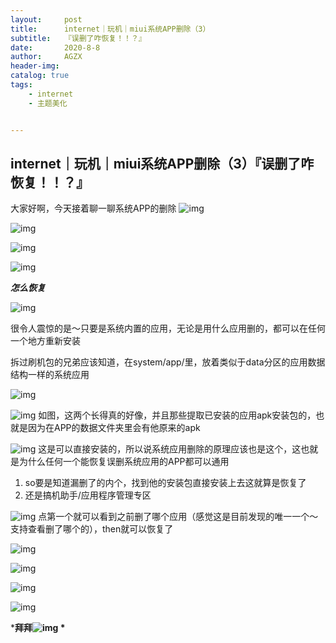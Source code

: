 ```yaml
---
layout:     post
title:      internet｜玩机｜miui系统APP删除（3）
subtitle:   『误删了咋恢复！！？』
date:       2020-8-8
author:     AGZX
header-img: 
catalog: true
tags:
    - internet
    - 主题美化


---
```


## internet｜玩机｜miui系统APP删除（3）『误删了咋恢复！！？』

大家好啊，今天接着聊一聊系统APP的删除
![img](https://mmbiz.qpic.cn/mmbiz_png/tMsLbdfwxoNr19BkJJ802uHqUwMTCa8sHP2wo5cZWH6lBLJTQBZnlT8FkhbmoBnLhxNP7Jc2KhZHPWvu6XlsAQ/640?wx_fmt=png&tp=webp&wxfrom=5&wx_lazy=1&wx_co=1)





![img](https://mmbiz.qpic.cn/mmbiz_png/tMsLbdfwxoNr19BkJJ802uHqUwMTCa8syC58LVemoq3TEyfkBuSdBrSH5zPKdHuHOtKDK9RuSnoMHMg62ic35jg/640?wx_fmt=png&tp=webp&wxfrom=5&wx_lazy=1&wx_co=1)



![img](https://mmbiz.qpic.cn/mmbiz_png/tMsLbdfwxoM12GmQGZYFy7azn1RM2IznldnbaicFIpNnKejI3fo2HevqRhvWHQ8k8TXI8CgyfSN0qVGbqWJj3Wg/640?wx_fmt=png&tp=webp&wxfrom=5&wx_lazy=1&wx_co=1)



![img](https://mmbiz.qpic.cn/mmbiz_png/tMsLbdfwxoPvhibcLnC5hTcXqKITTp19OH29NLiam9n4fQKickXsBhK690REU4AB7V3lQCIYMvKB7L1fbALqaCoAw/640?wx_fmt=png&tp=webp&wxfrom=5&wx_lazy=1&wx_co=1)

***怎么恢复***

![img](https://mmbiz.qpic.cn/mmbiz_png/tMsLbdfwxoM12GmQGZYFy7azn1RM2IznibrWgBLOicIoeicsg3LGoSS6wTeO5SJomic3dofibictDVGkkudHjOHZekDA/640?wx_fmt=png&tp=webp&wxfrom=5&wx_lazy=1&wx_co=1)



很令人震惊的是～只要是系统内置的应用，无论是用什么应用删的，都可以在任何一个地方重新安装

拆过刷机包的兄弟应该知道，在system/app/里，放着类似于data分区的应用数据结构一样的系统应用

![img](https://mmbiz.qpic.cn/mmbiz_jpg/tMsLbdfwxoO3YiaLqicAQQwMbSBrjEjblw1iaFkCHeoaEYgAAUibVVLhs5WfSYCQ4tic9f5dDMjibu1CrXdZhOKMoqsg/640?wx_fmt=jpeg&tp=webp&wxfrom=5&wx_lazy=1&wx_co=1)

![img](https://mmbiz.qpic.cn/mmbiz_jpg/tMsLbdfwxoO3YiaLqicAQQwMbSBrjEjblwsAh9vslpZ87YtEd44OxSj6M8qB1KsgLhuAQ4tAAYTIKV4qlwbQvHQQ/640?wx_fmt=jpeg&tp=webp&wxfrom=5&wx_lazy=1&wx_co=1)
如图，这两个长得真的好像，并且那些提取已安装的应用apk安装包的，也就是因为在APP的数据文件夹里会有他原来的apk

![img](https://mmbiz.qpic.cn/mmbiz_jpg/tMsLbdfwxoO3YiaLqicAQQwMbSBrjEjblwbia6CodKDZJ0K9cvFpK0JmlLtianR4ESEibw5qJ7hdTx1TX16NTib5VCww/640?wx_fmt=jpeg&tp=webp&wxfrom=5&wx_lazy=1&wx_co=1)
这是可以直接安装的，所以说系统应用删除的原理应该也是这个，这也就是为什么任何一个能恢复误删系统应用的APP都可以通用

1. so要是知道漏删了的内个，找到他的安装包直接安装上去这就算是恢复了
2. 还是搞机助手/应用程序管理专区

![img](https://mmbiz.qpic.cn/mmbiz_jpg/tMsLbdfwxoO3YiaLqicAQQwMbSBrjEjblwFLoeFJKkgYMaLcaS8uxg5cMuNPQzoXhPFrfdQU9RtAOeIxIYnPZNVw/640?wx_fmt=jpeg&tp=webp&wxfrom=5&wx_lazy=1&wx_co=1)
点第一个就可以看到之前删了哪个应用（感觉这是目前发现的唯一一个～支持查看删了哪个的），then就可以恢复了

![img](https://mmbiz.qpic.cn/mmbiz_png/tMsLbdfwxoM12GmQGZYFy7azn1RM2IznibrWgBLOicIoeicsg3LGoSS6wTeO5SJomic3dofibictDVGkkudHjOHZekDA/640?wx_fmt=png&tp=webp&wxfrom=5&wx_lazy=1&wx_co=1)





![img](https://mmbiz.qpic.cn/mmbiz_png/tMsLbdfwxoNr19BkJJ802uHqUwMTCa8sZodnSMVxdbrEeICuWaWxDegLXQ2PaNyyYg0xyibRib6mMKwxibCGwXQgQ/640?wx_fmt=png&tp=webp&wxfrom=5&wx_lazy=1&wx_co=1)



![img](https://mmbiz.qpic.cn/mmbiz_png/tMsLbdfwxoM12GmQGZYFy7azn1RM2IznUasib7P1689d23icicIkkfPibPwwibjfBcERWGEcHakwdicux1aPHhemRUSg/640?wx_fmt=png&tp=webp&wxfrom=5&wx_lazy=1&wx_co=1)



![img](https://mmbiz.qpic.cn/mmbiz_png/tMsLbdfwxoPvhibcLnC5hTcXqKITTp19ORaetZJMnmGibBDLhkhnEHe3yZ5LeaI5IpibHVTX0dxggib1X14nibD0ntw/640?wx_fmt=png&tp=webp&wxfrom=5&wx_lazy=1&wx_co=1)

***拜拜![img](https://mmbiz.qpic.cn/mmbiz_png/tMsLbdfwxoM12GmQGZYFy7azn1RM2IznibrWgBLOicIoeicsg3LGoSS6wTeO5SJomic3dofibictDVGkkudHjOHZekDA/640?wx_fmt=png&tp=webp&wxfrom=5&wx_lazy=1&wx_co=1)
\***

